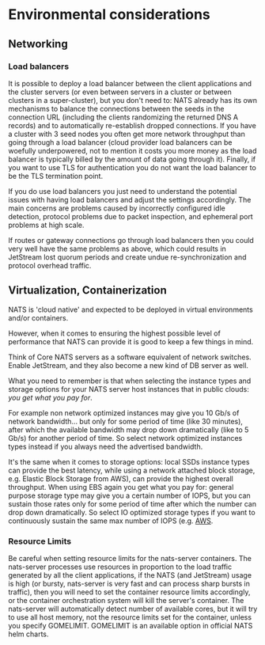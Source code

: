 # Environmental considerations

## Networking

### Load balancers
It is possible to deploy a load balancer between the client applications and the cluster servers (or even between servers in a cluster or between clusters in a super-cluster), but you don't need to: NATS already has its own mechanisms to balance the connections between the seeds in the connection URL (including the clients randomizing the returned DNS A records) and to automatically re-establish dropped connections.
If you have a cluster with 3 seed nodes you often get more network throughput than going through a load balancer (cloud provider load balancers can be woefully underpowered, not to mention it costs you more money as the load balancer is typically billed by the amount of data going through it).
Finally, if you want to use TLS for authentication you do not want the load balancer to be the TLS termination point.

If you do use load balancers you just need to understand the potential issues with having load balancers and adjust the settings accordingly. The main concerns are problems caused by incorrectly configured idle detection, protocol problems due to packet inspection, and ephemeral port problems at high scale.

If routes or gateway connections go through load balancers then you could very well have the same problems as above, which could results in JetStream lost quorum periods and create undue re-synchronization and protocol overhead traffic.

## Virtualization, Containerization

NATS is 'cloud native' and expected to be deployed in virtual environments and/or containers.

However, when it comes to ensuring the highest possible level of performance that NATS can provide it is good to keep a few things in mind.

Think of Core NATS servers as a software equivalent of network switches. Enable JetStream, and they also become a new kind of DB server as well. 

What you need to remember is that when selecting the instance types and storage options for your NATS server host instances that in public clouds: *you get what you pay for*.

For example non network optimized instances may give you 10 Gb/s of network bandwidth... but only for some period of time (like 30 minutes), after which the available bandwidth may drop down dramatically (like to 5 Gb/s) for another period of time. So select network optimized instances types instead if you always need the advertised bandwidth.

It's the same when it comes to storage options: local SSDs instance types can provide the best latency, while using a network attached block storage, e.g. Elastic Block Storage from AWS), can provide the highest overall throughput. When using EBS again you get what you pay for: general purpose storage type may give you a certain number of IOPS, but you can sustain those rates only for some period of time after which the number can drop down dramatically. So select IO optimized storage types if you want to continuously sustain the same max number of IOPS (e.g. [AWS](https://docs.aws.amazon.com/AWSEC2/latest/UserGuide/ebs-volume-types.html).

### Resource Limits

Be careful when setting resource limits for the nats-server containers. The nats-server processes use resources in proportion to the load traffic generated by all the client applications, if the NATS (and JetStream) usage is high (or bursty, nats-server is very fast and can process sharp bursts in traffic), then you will need to set the container resource limits accordingly, or the container orchestration system will kill the server's container. The nats-server will automatically detect number of available cores, but it will try to use all host memory, not the resource limits set for the container, unless you specify GOMELIMIT. GOMELIMIT is an available option in official NATS helm charts.
